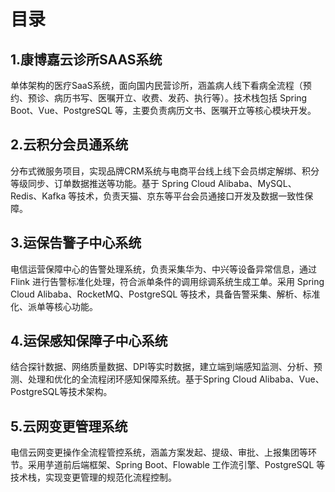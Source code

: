 # 目录


## 1.康博嘉云诊所SAAS系统

单体架构的医疗SaaS系统，面向国内民营诊所，涵盖病人线下看病全流程（预约、预诊、病历书写、医嘱开立、收费、发药、执行等）。技术栈包括 Spring Boot、Vue、PostgreSQL 等，主要负责病历文书、医嘱开立等核心模块开发。


## 2.云积分会员通系统

分布式微服务项目，实现品牌CRM系统与电商平台线上线下会员绑定解绑、积分等级同步、订单数据推送等功能。基于 Spring Cloud Alibaba、MySQL、Redis、Kafka 等技术，负责天猫、京东等平台会员通接口开发及数据一致性保障。


## 3.运保告警子中心系统

电信运营保障中心的告警处理系统，负责采集华为、中兴等设备异常信息，通过 Flink 进行告警标准化处理，符合派单条件的调用综调系统生成工单。采用 Spring Cloud Alibaba、RocketMQ、PostgreSQL 等技术，具备告警采集、解析、标准化、派单等核心功能。


## 4.运保感知保障子中心系统

结合探针数据、网络质量数据、DPI等实时数据，建立端到端感知监测、分析、预测、处理和优化的全流程闭环感知保障系统。基于Spring Cloud Alibaba、Vue、PostgreSQL等技术架构。


## 5.云网变更管理系统

电信云网变更操作全流程管控系统，涵盖方案发起、提级、审批、上报集团等环节。采用芋道前后端框架、Spring Boot、Flowable 工作流引擎、PostgreSQL 等技术栈，实现变更管理的规范化流程控制。

